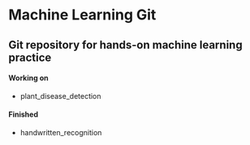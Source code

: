 # Machine Learning Git
## Git repository for hands-on machine learning practice
#### Working on 
- plant_disease_detection
#### Finished 
- handwritten_recognition